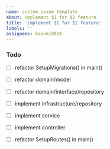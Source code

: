 ```yaml
---
name: custom issue template
about: implement $1 for $2 feature
title: 'implement $1 for $2 feature'
labels: ''
assignees: kazuki0924
---
```


### Todo

- [ ] refactor SetupMigrations() in main()

- [ ] refactor domain/model

- [ ] refactor domain/interface/repository

- [ ] implement infrastructure/repository

- [ ] implement service

- [ ] implement controller

- [ ] refactor SetupRoutes() in main()

